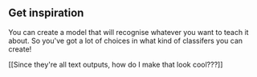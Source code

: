 ## Get inspiration

You can create a model that will recognise whatever you want to teach it about. So you've got a lot of choices in what kind of classifers you can create!

[[Since they're all text outputs, how do I make that look cool???]]